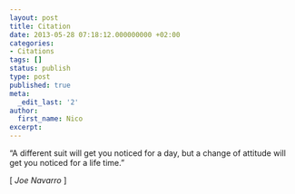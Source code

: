 ```yaml
---
layout: post
title: Citation
date: 2013-05-28 07:18:12.000000000 +02:00
categories:
- Citations
tags: []
status: publish
type: post
published: true
meta:
  _edit_last: '2'
author:
  first_name: Nico
excerpt:
---
```

<p>“A different suit will get you noticed for a day, but a change of attitude will get you noticed for a life time.”</p>
<p>[ <em>Joe Navarro</em> ]</p>
